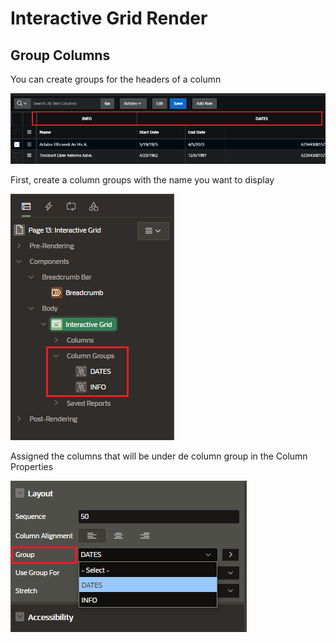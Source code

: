 # Interactive Grid Render

## Group Columns

You can create groups for the headers of a column

![alt text](images/interactive_grid_render_column_head.png)

First, create a column groups with the name you want to display

![Group Columns](images/interactive_grid_render_column_group.png)

Assigned the columns that will be under de column group in the Column Properties

![Group Columns Assign](images/interactive_grid_render_column_group_assign.png)
